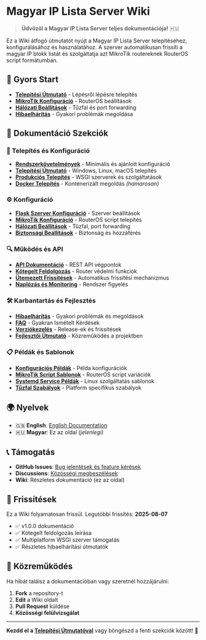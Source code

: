 # Magyar IP Lista Server Wiki

> **Üdvözöl a Magyar IP Lista Server teljes dokumentációja!** 🇭🇺

Ez a Wiki átfogó útmutatót nyújt a Magyar IP Lista Server telepítéséhez, konfigurálásához és használatához. A szerver automatikusan frissíti a magyar IP blokk listát és szolgáltatja azt MikroTik routereknek RouterOS script formátumban.

## 🚀 Gyors Start

- **[Telepítési Útmutató](Installation-Guide)** - Lépésről lépésre telepítés
- **[MikroTik Konfiguráció](MikroTik-Configuration)** - RouterOS beállítások
- **[Hálózati Beállítások](Network-Configuration)** - Tűzfal és port forwarding
- **[Hibaelhárítás](Troubleshooting)** - Gyakori problémák megoldása

## 📖 Dokumentáció Szekciók

### 🔧 Telepítés és Konfiguráció
- **[Rendszerkövetelmények](System-Requirements)** - Minimális és ajánlott konfiguráció
- **[Telepítési Útmutató](Installation-Guide)** - Windows, Linux, macOS telepítés
- **[Produkciós Telepítés](Production-Deployment)** - WSGI szerverek és szolgáltatások
- **[Docker Telepítés](Docker-Setup)** - Konténerizált megoldás *(hamarosan)*

### ⚙️ Konfiguráció
- **[Flask Szerver Konfiguráció](Flask-Configuration)** - Szerver beállítások
- **[MikroTik Konfiguráció](MikroTik-Configuration)** - RouterOS script telepítés
- **[Hálózati Beállítások](Network-Configuration)** - Tűzfal, port forwarding
- **[Biztonsági Beállítások](Security-Configuration)** - Biztonság és hozzáférés

### 🔍 Működés és API
- **[API Dokumentáció](API-Documentation)** - REST API végpontok
- **[Kötegelt Feldolgozás](Batch-Processing)** - Router védelmi funkciók
- **[Ütemezett Frissítések](Scheduled-Updates)** - Automatikus frissítési mechanizmus
- **[Naplózás és Monitoring](Logging-and-Monitoring)** - Rendszer figyelés

### 🛠️ Karbantartás és Fejlesztés
- **[Hibaelhárítás](Troubleshooting)** - Gyakori problémák és megoldások
- **[FAQ](FAQ)** - Gyakran Ismételt Kérdések
- **[Verziókezelés](Version-Management)** - Release-ek és frissítések
- **[Fejlesztői Útmutató](Development-Guide)** - Közreműködés a projektben

### 📋 Példák és Sablonok
- **[Konfigurációs Példák](Configuration-Examples)** - Példa konfigurációk
- **[MikroTik Script Sablonok](MikroTik-Script-Templates)** - RouterOS script variációk
- **[Systemd Service Példák](Systemd-Service-Examples)** - Linux szolgáltatás sablonok
- **[Tűzfal Szabályok](Firewall-Rules)** - Platform specifikus szabályok

## 🌍 Nyelvek

- 🇬🇧 **English**: [English Documentation](Home-EN)
- 🇭🇺 **Magyar**: Ez az oldal *(jelenlegi)*

## 📞 Támogatás

- **GitHub Issues**: [Bug jelentések és feature kérések](https://github.com/kovtom/magyar-ip-lista-server/issues)
- **Discussions**: [Közösségi megbeszélések](https://github.com/kovtom/magyar-ip-lista-server/discussions)
- **Wiki**: Részletes dokumentáció (ez az oldal)

## 🔄 Frissítések

Ez a Wiki folyamatosan frissül. Legutóbbi frissítés: **2025-08-07**

- ✅ v1.0.0 dokumentáció
- ✅ Kötegelt feldolgozás leírása
- ✅ Multiplatform WSGI szerver támogatás
- ✅ Részletes hibaelhárítási útmutatók

## 🤝 Közreműködés

Ha hibát találsz a dokumentációban vagy szeretnél hozzájárulni:

1. **Fork** a repository-t
2. **Edit** a Wiki oldalt
3. **Pull Request** küldése
4. **Közösségi felülvizsgálat**

---

**Kezdd el a [Telepítési Útmutatóval](Installation-Guide)** vagy böngészd a fenti szekciók között! 🚀
